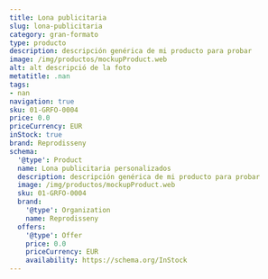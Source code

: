 ```yaml
---
title: Lona publicitaria
slug: lona-publicitaria
category: gran-formato
type: producto
description: descripción genérica de mi producto para probar
image: /img/productos/mockupProduct.web
alt: alt descripció de la foto
metatitle: .nan
tags:
- nan
navigation: true
sku: 01-GRFO-0004
price: 0.0
priceCurrency: EUR
inStock: true
brand: Reprodisseny
schema:
  '@type': Product
  name: Lona publicitaria personalizados
  description: descripción genérica de mi producto para probar
  image: /img/productos/mockupProduct.web
  sku: 01-GRFO-0004
  brand:
    '@type': Organization
    name: Reprodisseny
  offers:
    '@type': Offer
    price: 0.0
    priceCurrency: EUR
    availability: https://schema.org/InStock
---
```

